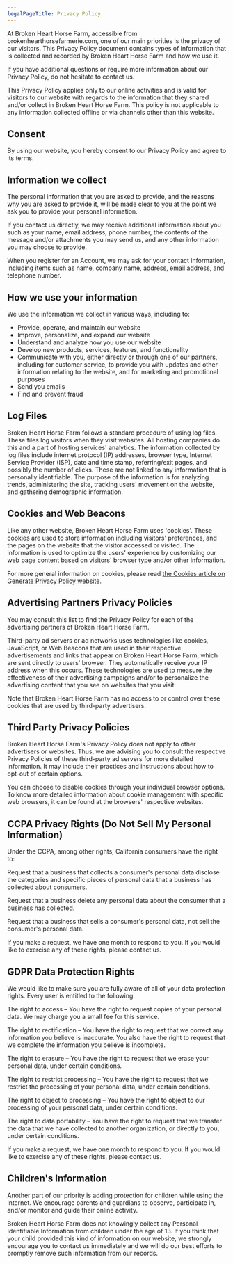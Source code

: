 ```yaml
---
legalPageTitle: Privacy Policy
---
```


At Broken Heart Horse Farm, accessible from&#x20;
brokenhearthorsefarmerie.com, one of our main priorities is the privacy&#x20;
of our visitors. This Privacy Policy document contains types of&#x20;
information that is collected and recorded by Broken Heart Horse Farm&#x20;
and how we use it.

If you have additional questions or require more information about our Privacy Policy, do not hesitate to contact us.

This Privacy Policy applies only to our online activities and is&#x20;
valid for visitors to our website with regards to the information that&#x20;
they shared and/or collect in Broken Heart Horse Farm. This policy is&#x20;
not applicable to any information collected offline or via channels&#x20;
other than this website.&#x20;

## Consent

By using our website, you hereby consent to our Privacy Policy and agree to its terms.

## Information we collect

The personal information that you are asked to provide, and the&#x20;
reasons why you are asked to provide it, will be made clear to you at&#x20;
the point we ask you to provide your personal information.

If you contact us directly, we may receive additional information&#x20;
about you such as your name, email address, phone number, the contents&#x20;
of the message and/or attachments you may send us, and any other&#x20;
information you may choose to provide.

When you register for an Account, we may ask for your contact&#x20;
information, including items such as name, company name, address, email&#x20;
address, and telephone number.

## How we use your information

We use the information we collect in various ways, including to:

*   Provide, operate, and maintain our website
*   Improve, personalize, and expand our website
*   Understand and analyze how you use our website
*   Develop new products, services, features, and functionality
*   Communicate with you, either directly or through one of our&#x20;
    partners, including for customer service, to provide you with updates&#x20;
    and other information relating to the website, and for marketing and&#x20;
    promotional purposes
*   Send you emails
*   Find and prevent fraud

## Log Files

Broken Heart Horse Farm follows a standard procedure of using log&#x20;
files. These files log visitors when they visit websites. All hosting&#x20;
companies do this and a part of hosting services' analytics. The&#x20;
information collected by log files include internet protocol (IP)&#x20;
addresses, browser type, Internet Service Provider (ISP), date and time&#x20;
stamp, referring/exit pages, and possibly the number of clicks. These&#x20;
are not linked to any information that is personally identifiable. The&#x20;
purpose of the information is for analyzing trends, administering the&#x20;
site, tracking users' movement on the website, and gathering demographic
&#x20;information.

## Cookies and Web Beacons

Like any other website, Broken Heart Horse Farm uses 'cookies'. These
&#x20;cookies are used to store information including visitors' preferences,&#x20;
and the pages on the website that the visitor accessed or visited. The&#x20;
information is used to optimize the users' experience by customizing our
&#x20;web page content based on visitors' browser type and/or other&#x20;
information.

For more general information on cookies, please read [the Cookies article on Generate Privacy Policy website](https://www.generateprivacypolicy.com/#cookies).

## Advertising Partners Privacy Policies

You may consult this list to find the Privacy Policy for each of the advertising partners of Broken Heart Horse Farm.

Third-party ad servers or ad networks uses technologies like cookies,
&#x20;JavaScript, or Web Beacons that are used in their respective&#x20;
advertisements and links that appear on Broken Heart Horse Farm, which&#x20;
are sent directly to users' browser. They automatically receive your IP&#x20;
address when this occurs. These technologies are used to measure the&#x20;
effectiveness of their advertising campaigns and/or to personalize the&#x20;
advertising content that you see on websites that you visit.

Note that Broken Heart Horse Farm has no access to or control over these cookies that are used by third-party advertisers.

## Third Party Privacy Policies

Broken Heart Horse Farm's Privacy Policy does not apply to other&#x20;
advertisers or websites. Thus, we are advising you to consult the&#x20;
respective Privacy Policies of these third-party ad servers for more&#x20;
detailed information. It may include their practices and instructions&#x20;
about how to opt-out of certain options.&#x20;

You can choose to disable cookies through your individual browser&#x20;
options. To know more detailed information about cookie management with&#x20;
specific web browsers, it can be found at the browsers' respective&#x20;
websites.

## CCPA Privacy Rights (Do Not Sell My Personal Information)

Under the CCPA, among other rights, California consumers have the right to:

Request that a business that collects a consumer's personal data&#x20;
disclose the categories and specific pieces of personal data that a&#x20;
business has collected about consumers.

Request that a business delete any personal data about the consumer that a business has collected.

Request that a business that sells a consumer's personal data, not sell the consumer's personal data.

If you make a request, we have one month to respond to you. If you&#x20;
would like to exercise any of these rights, please contact us.

## GDPR Data Protection Rights

We would like to make sure you are fully aware of all of your data protection rights. Every user is entitled to the following:

The right to access – You have the right to request copies of your&#x20;
personal data. We may charge you a small fee for this service.

The right to rectification – You have the right to request that we&#x20;
correct any information you believe is inaccurate. You also have the&#x20;
right to request that we complete the information you believe is&#x20;
incomplete.

The right to erasure – You have the right to request that we erase your personal data, under certain conditions.

The right to restrict processing – You have the right to request that
&#x20;we restrict the processing of your personal data, under certain&#x20;
conditions.

The right to object to processing – You have the right to object to&#x20;
our processing of your personal data, under certain conditions.

The right to data portability – You have the right to request that we
&#x20;transfer the data that we have collected to another organization, or&#x20;
directly to you, under certain conditions.

If you make a request, we have one month to respond to you. If you&#x20;
would like to exercise any of these rights, please contact us.

## Children's Information

Another part of our priority is adding protection for children while&#x20;
using the internet. We encourage parents and guardians to observe,&#x20;
participate in, and/or monitor and guide their online activity.

Broken Heart Horse Farm does not knowingly collect any Personal&#x20;
Identifiable Information from children under the age of 13. If you think
&#x20;that your child provided this kind of information on our website, we&#x20;
strongly encourage you to contact us immediately and we will do our best
&#x20;efforts to promptly remove such information from our records.
